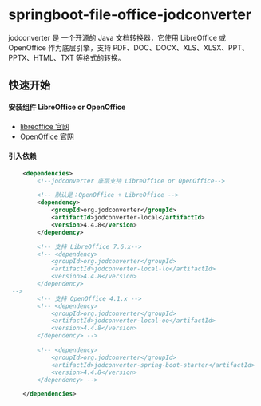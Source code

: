 # springboot-file-office-jodconverter


jodconverter 是 一个开源的 Java 文档转换器，它使用 LibreOffice 或 OpenOffice 作为底层引擎，支持 PDF、DOC、DOCX、XLS、XLSX、PPT、PPTX、HTML、TXT 等格式的转换。


## 快速开始

#### 安装组件 LibreOffice or OpenOffice

- [libreoffice 官网](https://www.libreoffice.org/)
- [OpenOffice 官网](https://www.openoffice.org/download/index.html)

#### 引入依赖

```xml
    <dependencies>
        <!--jodconverter 底层支持 LibreOffice or OpenOffice-->

        <!-- 默认是：OpenOffice + LibreOffice -->
        <dependency>
            <groupId>org.jodconverter</groupId>
            <artifactId>jodconverter-local</artifactId>
            <version>4.4.8</version>
        </dependency>

        <!-- 支持 LibreOffice 7.6.x-->
        <!-- <dependency>
            <groupId>org.jodconverter</groupId>
            <artifactId>jodconverter-local-lo</artifactId>
            <version>4.4.8</version>
        </dependency>
 -->
        <!-- 支持 OpenOffice 4.1.x -->
        <!-- <dependency>
            <groupId>org.jodconverter</groupId>
            <artifactId>jodconverter-local-oo</artifactId>
            <version>4.4.8</version>
        </dependency> -->

        <!-- <dependency>
            <groupId>org.jodconverter</groupId>
            <artifactId>jodconverter-spring-boot-starter</artifactId>
            <version>4.4.8</version>
        </dependency> -->

    </dependencies>
```